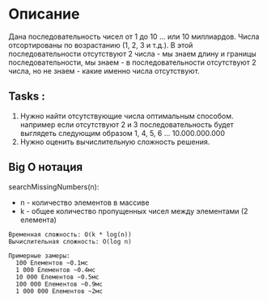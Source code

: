 # Описание
Дана последовательность чисел от 1 до 10 ... или 10 миллиардов. Числа
отсортированы по возрастанию (1, 2, 3 и т.д.). В этой последовательности
отсутствуют 2 числа - мы знаем длину и границы последовательности, мы
знаем - в последовательности отсутствуют 2 числа, но не знаем - какие именно
числа отсутствуют. 
## Tasks :
1. Нужно найти отсутствующие числа оптимальным способом. например
если отсутствуют 2 и 3 последовательность будет выглядеть следующим
образом 1, 4, 5, 6 ... 10.000.000.000
2. Нужно оценить вычислительную сложность решения.

## Big O нотация
  searchMissingNumbers(n):
   * n - количество элементов в массиве
   * k - общее количество пропущенных чисел между элементами (2 елемента)

    Временная сложность: O(k * log(n))
    Вычислительная сложность: O(log n)

    Примерные замеры:
      100 Елементов ~0.1мс
      1 000 Елементов ~0.4мс
      10 000 Елементов ~0.5мс
      100 000 Елементов ~0.9мс
      1 000 000 Елементов ~2мс